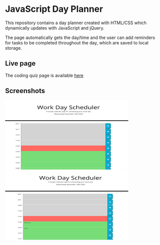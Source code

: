 # JavaScript Day Planner


This repository contains a day planner created with HTML/CSS which dynamically updates with JavaScript and jQuery.

The page automatically gets the day/time and the user can add reminders for tasks to be completed throughout the day, which are saved to local storage.

## Live page

The coding quiz page is available [here](https://ross-mc.github.io/day-planner-app/)

## Screenshots

<img src="Assets/images/init.jpg" height="225px" width="400px">
<img src="Assets/images/saved-items.jpg" height="225px" width="400px">